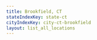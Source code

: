 ```yaml
---
title: Brookfield, CT
stateIndexKey: state-ct
cityIndexKey: city-ct-brookfield
layout: list_all_locations
---
```

